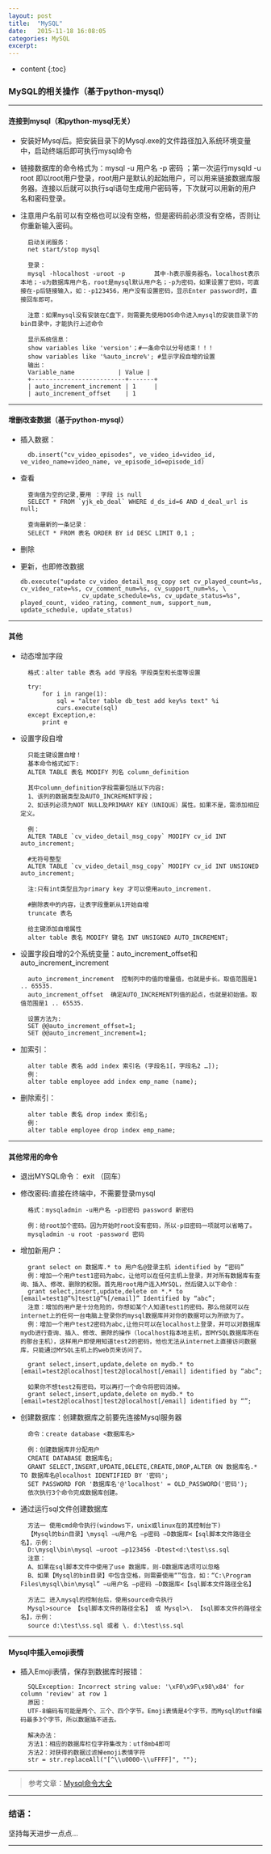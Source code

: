 ```yaml
---
layout: post
title:  "MySQL"
date:   2015-11-18 16:08:05
categories: MySQL 
excerpt: 
---
```


* content
{:toc}

### MySQL的相关操作（基于python-mysql）

---

#### 连接到mysql（和python-mysql无关）
        
* 安装好Mysql后。把安装目录下的Mysql.exe的文件路径加入系统环境变量中，启动终端后即可执行mysql命令

* 链接数据库的命令格式为：mysql -u 用户名 -p 密码 ；第一次运行mysqld -u root 即以root用户登录，root用户是默认的起始用户，可以用来链接数据库服务器。连接以后就可以执行sql语句生成用户密码等，下次就可以用新的用户名和密码登录。

* 注意用户名前可以有空格也可以没有空格，但是密码前必须没有空格，否则让你重新输入密码。

        启动关闭服务：
        net start/stop mysql
        
        登录：
        mysql -hlocalhost -uroot -p        其中-h表示服务器名，localhost表示本地；-u为数据库用户名，root是mysql默认用户名；-p为密码，如果设置了密码，可直接在-p后链接输入，如：-p123456，用户没有设置密码，显示Enter password时，直接回车即可。
        
        注意：如果mysql没有安装在C盘下，则需要先使用DOS命令进入mysql的安装目录下的bin目录中，才能执行上述命令

        显示系统信息：
        show variables like 'version'；#一条命令以分号结束！！！
        show variables like '%auto_incre%'; #显示字段自增的设置
        输出：
        Variable_name            | Value |
        +--------------------------+-------+
        | auto_increment_increment | 1     |
        | auto_increment_offset    | 1
        
-----

#### 增删改查数据（基于python-mysql）
        
       

* 插入数据：

        db.insert("cv_video_episodes", ve_video_id=video_id, ve_video_name=video_name, ve_episode_id=episode_id)        
        

* 查看
     
        查询值为空的记录,要用 ：字段 is null
        SELECT * FROM `yjk_eb_deal` WHERE d_ds_id=6 AND d_deal_url is null;
        
        查询最新的一条记录：
        SELECT * FROM 表名 ORDER BY id DESC LIMIT 0,1 ;

* 删除
        
       
        
 * 更新，也即修改数据       
        
       db.execute("update cv_video_detail_msg_copy set cv_played_count=%s, cv_video_rate=%s, cv_comment_num=%s, cv_support_num=%s, \
                        cv_update_schedule=%s, cv_update_status=%s", played_count, video_rating, comment_num, support_num, update_schedule, update_status)
        
-----

#### 其他

* 动态增加字段

        格式：alter table 表名 add 字段名 字段类型和长度等设置

        try:
            for i in range(1):
                sql = "alter table db_test add key%s text" %i
                curs.execute(sql)
        except Exception,e:
            print e
        
* 设置字段自增

        只能主键设置自增！
        基本命令格式如下:
        ALTER TABLE 表名 MODIFY 列名 column_definition
        
        其中column_definition字段需要包括以下内容:
        1、该列的数据类型及AUTO_INCREMENT字段；
        2、如该列必须为NOT NULL及PRIMARY KEY（UNIQUE）属性。如果不是，需添加相应定义。
        
        例：
        ALTER TABLE `cv_video_detail_msg_copy` MODIFY cv_id INT auto_increment;
        
        #无符号整型
        ALTER TABLE `cv_video_detail_msg_copy` MODIFY cv_id INT UNSIGNED auto_increment; 
        
        注:只有int类型且为primary key 才可以使用auto_increment.
        
        #删除表中的内容，让表字段重新从1开始自增
        truncate 表名
        
        给主键添加自增属性
        alter table 表名 MODIFY 键名 INT UNSIGNED AUTO_INCREMENT;
        
* 设置字段自增的2个系统变量：auto_increment_offset和auto_increment_increment

        auto_increment_increment  控制列中的值的增量值，也就是步长。取值范围是1 .. 65535.
        auto_increment_offset  确定AUTO_INCREMENT列值的起点，也就是初始值。取值范围是1 .. 65535.
        
        设置方法为:
        SET @@auto_increment_offset=1;
        SET @@auto_increment_increment=1;

* 加索引： 

        alter table 表名 add index 索引名 (字段名1[，字段名2 …]);
        例：
        alter table employee add index emp_name (name);
   
* 删除索引：

        alter table 表名 drop index 索引名;
        例：
        alter table employee drop index emp_name;
        
---

#### 其他常用的命令

* 退出MYSQL命令： exit （回车）

* 修改密码:直接在终端中，不需要登录mysql

        格式：mysqladmin -u用户名 -p旧密码 password 新密码
        
        例：给root加个密码。因为开始时root没有密码，所以-p旧密码一项就可以省略了。
        mysqladmin -u root -password 密码

* 增加新用户：

        grant select on 数据库.* to 用户名@登录主机 identified by “密码”        
        例：增加一个用户test1密码为abc，让他可以在任何主机上登录，并对所有数据库有查询、插入、修改、删除的权限。首先用root用户连入MYSQL，然后键入以下命令：
        grant select,insert,update,delete on *.* to [email=test1@”%]test1@”%[/email]” Identified by “abc”;
        注意：增加的用户是十分危险的，你想如某个人知道test1的密码，那么他就可以在internet上的任何一台电脑上登录你的mysql数据库并对你的数据可以为所欲为了。
        例：增加一个用户test2密码为abc,让他只可以在localhost上登录，并可以对数据库mydb进行查询、插入、修改、删除的操作（localhost指本地主机，即MYSQL数据库所在的那台主机），这样用户即使用知道test2的密码，他也无法从internet上直接访问数据库，只能通过MYSQL主机上的web页来访问了。
        
        grant select,insert,update,delete on mydb.* to [email=test2@localhost]test2@localhost[/email] identified by “abc”;
         
        如果你不想test2有密码，可以再打一个命令将密码消掉。
        grant select,insert,update,delete on mydb.* to [email=test2@localhost]test2@localhost[/email] identified by “”;
        
* 创建数据库：创建数据库之前要先连接Mysql服务器

        命令：create database <数据库名>
        
        例：创建数据库并分配用户
        CREATE DATABASE 数据库名;
        GRANT SELECT,INSERT,UPDATE,DELETE,CREATE,DROP,ALTER ON 数据库名.* TO 数据库名@localhost IDENTIFIED BY '密码';
        SET PASSWORD FOR '数据库名'@'localhost' = OLD_PASSWORD('密码');
        依次执行3个命令完成数据库创建。

* 通过运行sql文件创建数据库

        方法一 使用cmd命令执行(windows下，unix或linux在的其控制台下)
        【Mysql的bin目录】\mysql –u用户名 –p密码 –D数据库<【sql脚本文件路径全名】，示例：
        D:\mysql\bin\mysql –uroot –p123456 -Dtest<d:\test\ss.sql
        注意：
        A、如果在sql脚本文件中使用了use 数据库，则-D数据库选项可以忽略
        B、如果【Mysql的bin目录】中包含空格，则需要使用“”包含，如：“C:\Program Files\mysql\bin\mysql” –u用户名 –p密码 –D数据库<【sql脚本文件路径全名】

        方法二 进入mysql的控制台后，使用source命令执行
        Mysql>source 【sql脚本文件的路径全名】 或 Mysql>\. 【sql脚本文件的路径全名】，示例：
        source d:\test\ss.sql 或者 \. d:\test\ss.sql

---

#### Mysql中插入emoji表情

* 插入Emoji表情，保存到数据库时报错：

        SQLException: Incorrect string value: '\xF0\x9F\x98\x84' for column 'review' at row 1
        原因：
        UTF-8编码有可能是两个、三个、四个字节。Emoji表情是4个字节，而Mysql的utf8编码最多3个字节，所以数据插不进去。
        
        解决办法：
        方法1：相应的数据库栏位字符集改为：utf8mb4即可
        方法2：对获得的数据过滤掉emoji表情字符
        str = str.replaceAll("[^\\u0000-\\uFFFF]", "");
        
---


> 参考文章：[Mysql命令大全](http://www.cnblogs.com/zhangzhu/archive/2013/07/04/3172486.html)

---

### 结语：

坚持每天进步一点点...

---